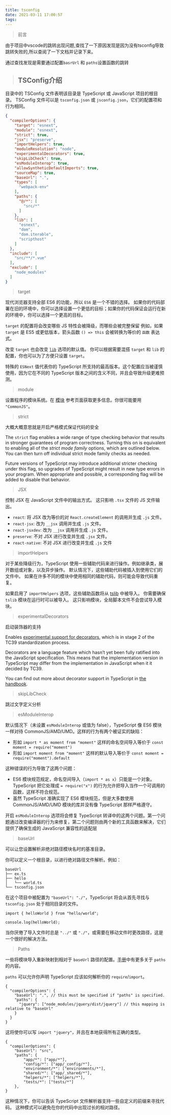 ```yaml
---
title: tsconfig
date: 2021-03-11 17:00:57
tags:
---
```

> 前言

由于项目中vscode的跳转出现问题,查找了一下原因发现是因为没有tsconfig导致跳转失败的,所以查阅了一下文档并记录下来。

通过查找发现是需要通过配置`basrUrl` 和 `paths`设置函数的跳转

> ## TSConfig介绍

目录中的 TSConfig 文件表明该目录是 TypeScript 或 JavaScript 项目的根目录。 TSConfig 文件可以是 `tsconfig.json` 或 `jsconfig.json`，它们的配置项和行为相同。



```json
{
  "compilerOptions": {
    "target": "esnext", 
    "module": "esnext",
    "strict": true,
    "jsx": "preserve",
    "importHelpers": true,
    "moduleResolution": "node",
    "experimentalDecorators": true,
    "skipLibCheck": true,
    "esModuleInterop": true,
    "allowSyntheticDefaultImports": true,
    "sourceMap": true,
    "baseUrl": ".",
    "types": [
      "webpack-env"
    ],
    "paths": {
      "@/*": [
        "src/*"
      ]
    },
    "lib": [
      "esnext",
      "dom",
      "dom.iterable",
      "scripthost"
    ]
  },
  "include": [
    "src/**/*.vue"
  ],
  "exclude": [
    "node_modules"
  ]
}

```



>  target

现代浏览器支持全部 ES6 的功能，所以 `ES6` 是一个不错的选择。 如果你的代码部署在旧的环境中，你可以选择设置一个更低的目标；如果你的代码保证会运行在新的环境中，你可以选择一个更高的目标。

`target` 的配置将会改变哪些 JS 特性会被降级，而哪些会被完整保留 例如，如果 `target` 是 ES5 或更低版本，箭头函数 `() => this` 会被转换为等价的 `函数` 表达式。

改变 `target` 也会改变 [`lib`](https://www.typescriptlang.org/zh/tsconfig#lib) 选项的默认值。 你可以根据需要混搭 `target` 和 `lib` 的配置，你也可以为了方便只设置 `target`。

特殊的 `ESNext` 值代表你的 TypeScript 所支持的最高版本。这个配置应当被谨慎使用，因为它在不同的 TypeScript 版本之间的含义不同，并且会导致升级更难预测。



> module

设置程序的模块系统。在 [模块](https://www.typescriptlang.org/docs/handbook/modules.html) 参考页面获取更多信息。你很可能要用 `"CommonJS"`。



> strict

大概大概意思就是开启严格模式保证代码的安全

The `strict` flag enables a wide range of type checking behavior that results in stronger guarantees of program correctness. Turning this on is equivalent to enabling all of the *strict mode family* options, which are outlined below. You can then turn off individual strict mode family checks as needed.

Future versions of TypeScript may introduce additional stricter checking under this flag, so upgrades of TypeScript might result in new type errors in your program. When appropriate and possible, a corresponding flag will be added to disable that behavior.

> JSX

控制 JSX 在 JavaScript 文件中的输出方式。 这只影响 `.tsx` 文件的 JS 文件输出。

- `react`: 将 JSX 改为等价的对 `React.createElement` 的调用并生成 `.js` 文件。
- `react-jsx`: 改为 `__jsx` 调用并生成 `.js` 文件。
- `react-jsxdev`: 改为 `__jsx` 调用并生成 `.js` 文件。
- `preserve`: 不对 JSX 进行改变并生成 `.jsx` 文件。
- `react-native`: 不对 JSX 进行改变并生成 `.js` 文件

>  importHelpers

对于某些降级行为，TypeScript 使用一些辅助代码来进行操作。例如继承类，展开数组或对象，以及异步操作。 默认情况下，这些辅助代码被插入到使用它们的文件中。 如果在许多不同的模块中使用相同的辅助代码，则可能会导致代码重复。

如果启用了 `importHelpers` 选项，这些辅助函数将从 [tslib](https://www.npmjs.com/package/tslib) 中被导入。 你需要确保 `tslib` 模块在运行时可以被导入。 这只影响模块，全局脚本文件不会尝试导入模块。

> experimentalDecorators

启动装饰器的支持

Enables [experimental support for decorators](https://github.com/tc39/proposal-decorators), which is in stage 2 of the TC39 standardization process.

Decorators are a language feature which hasn’t yet been fully ratified into the JavaScript specification. This means that the implementation version in TypeScript may differ from the implementation in JavaScript when it it decided by TC39.

You can find out more about decorator support in TypeScript in [the handbook](https://www.typescriptlang.org/docs/handbook/decorators.html).

> skipLibCheck

跳过文字定义分析

> esModuleInterop

默认情况下（未设置 `esModuleInterop` 或值为 false），TypeScript 像 ES6 模块一样对待 CommonJS/AMD/UMD。这样的行为有两个被证实的缺陷：

- 形如 `import * as moment from "moment"` 这样的命名空间导入等价于 `const moment = require("moment")`
- 形如 `import moment from "moment"` 这样的默认导入等价于 `const moment = require("moment").default`

这种错误的行为导致了这两个问题：

- ES6 模块规范规定，命名空间导入（`import * as x`）只能是一个对象。TypeScript 把它处理成 `= require("x")` 的行为允许把导入当作一个可调用的函数，这样不符合规范。
- 虽然 TypeScript 准确实现了 ES6 模块规范，但是大多数使用 CommonJS/AMD/UMD 模块的库并没有像 TypeScript 那样严格遵守。

开启 `esModuleInterop` 选项将会修复 TypeScript 转译中的这两个问题。第一个问题通过改变编译器的行为来修复，第二个问题则由两个新的工具函数来解决，它们提供了确保生成的 JavaScript 兼容性的适配层



> baseUrl

可以让您设置解析非绝对路径模块名时的基准目录。

你可以定义一个根目录，以进行绝对路径文件解析。例如：

```
baseUrl
├── ex.ts
├── hello
│   └── world.ts
└── tsconfig.json
```

在这个项目中被配置为 `"baseUrl": "./"`，TypeScript 将会从首先寻找与 `tsconfig.json` 处于相同目录的文件。

```
import { helloWorld } from "hello/world";

console.log(helloWorld);
```

当你厌倦了导入文件时总是 `"../"` 或 `"./"`，或需要在移动文件时更改路径，这是一个很好的解决方法。



> Paths

一些将模块导入重新映射到相对于 `baseUrl` 路径的配置。[手册](https://www.typescriptlang.org/docs/handbook/module-resolution.html#path-mapping)中有更多关于 `paths` 的内容。

`paths` 可以允许你声明 TypeScript 应该如何解析你的 `require`/`import`。

```
{
  "compilerOptions": {
    "baseUrl": ".", // this must be specified if "paths" is specified.
    "paths": {
      "jquery": ["node_modules/jquery/dist/jquery"] // this mapping is relative to "baseUrl"
    }
  }
}
```

这将使你可以写 `import "jquery"`，并且在本地获得所有正确的类型。

```
{
  "compilerOptions": {
    "baseUrl": "src",
    "paths": {
        "app/*": ["app/*"],
        "config/*": ["app/_config/*"],
        "environment/*": ["environments/*"],
        "shared/*": ["app/_shared/*"],
        "helpers/*": ["helpers/*"],
        "tests/*": ["tests/*"]
    },
}
```

这种情况下，你可以告诉 TypeScript 文件解析器支持一些自定义的前缀来寻找代码。 这种模式可以避免在你的代码中出现过长的相对路径。
